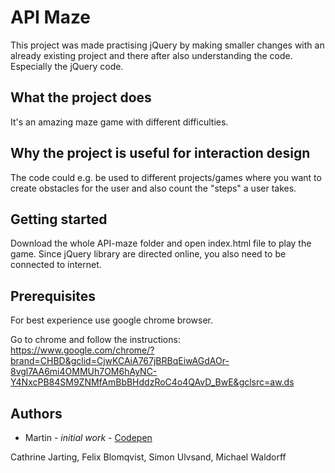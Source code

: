 # API Maze

This project was made practising jQuery by making smaller changes with an already existing project and there after also understanding the code. Especially the jQuery code.

## What the project does

It's an amazing maze game with different difficulties.

## Why the project is useful for interaction design

The code could e.g. be used to different projects/games where you want to create obstacles for the user and also count the "steps" a user takes.

## Getting started

Download the whole API-maze folder and open index.html file to play the game. Since jQuery library are directed online, you also need to be connected to internet.

## Prerequisites

For best experience use google chrome browser. 

Go to chrome and follow the instructions: https://www.google.com/chrome/?brand=CHBD&gclid=CjwKCAiA767jBRBqEiwAGdAOr-8vgl7AA6mi4OMMUh7OM6hAyNC-Y4NxcPB84SM9ZNMfAmBbBHddzRoC4o4QAvD_BwE&gclsrc=aw.ds

## Authors

* Martin - *initial work* - [Codepen](https://codepen.io/TheCodeDepository/pen/jKBaoN)

Cathrine Jarting, Felix Blomqvist, Simon Ulvsand, Michael Waldorff
